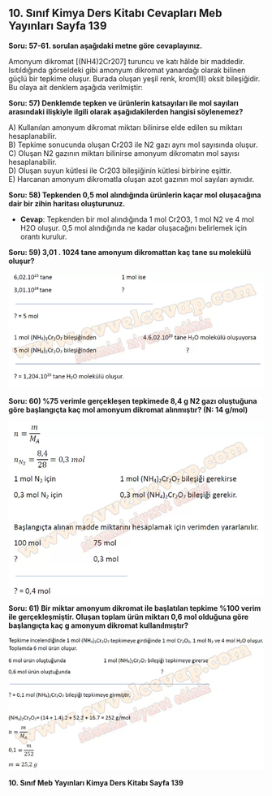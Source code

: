 ## 10. Sınıf Kimya Ders Kitabı Cevapları Meb Yayınları Sayfa 139

**Soru: 57-61. sorulan aşağıdaki metne göre cevaplayınız.**

Amonyum dikromat [(NH4)2Cr207] turuncu ve katı hâlde bir maddedir. Isıtıldığında görseldeki gibi amonyum dikromat yanardağı olarak bilinen güçlü bir tepkime oluşur. Burada oluşan yeşil renk, krom(lll) oksit bileşiğidir. Bu olaya ait denklem aşağıda verilmiştir:

**Soru: 57) Denklemde tepken ve ürünlerin katsayıları ile mol sayıları arasındaki ilişkiyle ilgili olarak aşağıdakilerden hangisi söylenemez?**

A) Kullanılan amonyum dikromat miktarı bilinirse elde edilen su miktarı hesaplanabilir.  
 B) Tepkime sonucunda oluşan Cr203 ile N2 gazı aynı mol sayısında oluşur.  
 C) Oluşan N2 gazının miktarı bilinirse amonyum dikromatın mol sayısı hesaplanabilir.  
 D) Oluşan suyun kütlesi ile Cr203 bileşiğinin kütlesi birbirine eşittir.  
 E) Harcanan amonyum dikromatla oluşan azot gazının mol sayıları aynıdır.

**Soru: 58) Tepkenden 0,5 mol alındığında ürünlerin kaçar mol oluşacağına dair bir zihin haritası oluşturunuz.**

* **Cevap**: Tepkenden bir mol alındığında 1 mol Cr2O3, 1 mol N2 ve 4 mol H2O oluşur. 0,5 mol alındığında ne kadar oluşacağını belirlemek için orantı kurulur.

**Soru: 59) 3,01 . 1024 tane amonyum dikromattan kaç tane su molekülü oluşur?**

![](./image1.webp)

**Soru: 60) %75 verimle gerçekleşen tepkimede 8,4 g N2 gazı oluştuğuna göre başlangıçta kaç mol amonyum dikromat alınmıştır? (N: 14 g/mol)**

![](./image2.webp)

**Soru: 61) Bir miktar amonyum dikromat ile başlatılan tepkime %100 verim ile gerçekleşmiştir. Oluşan toplam ürün miktarı 0,6 mol olduğuna göre başlangıçta kaç g amonyum dikromat kullanılmıştır?**

![](./image3.webp)

**10. Sınıf Meb Yayınları Kimya Ders Kitabı Sayfa 139**